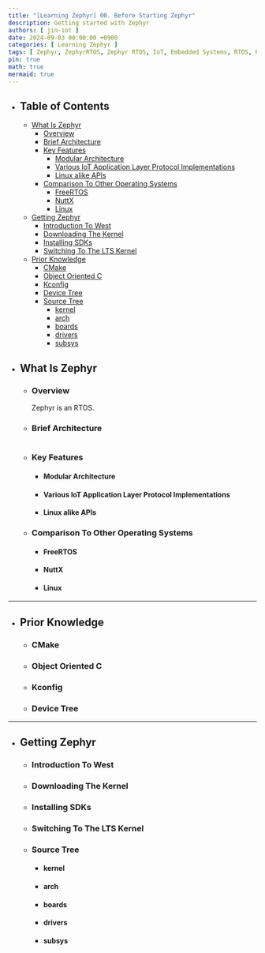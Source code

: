 ```yaml
---
title: "[Learning Zephyr] 00. Before Starting Zephyr"
description: Getting started with Zephyr
authors: [ jin-iot ]
date: 2024-09-03 00:00:00 +0900
categories: [ Learning Zephyr ]
tags: [ Zephyr, ZephyrRTOS, Zephyr RTOS, IoT, Embedded Systems, RTOS, Realtime Operating System ]
pin: true
math: true
mermaid: true
---
```


 - ## Table of Contents 
     * [What Is Zephyr](#what-is-zephyr)
         * [Overview](#overview)
         * [Brief Architecture](#brief-architecture)
         * [Key Features](#key-features)
             * [Modular Architecture](#modular-architecture)
             * [Various IoT Application Layer Protocol Implementations](#various-iot-application-layer-protocol-implementations)
             * [Linux alike APIs](#linux-alike-apis)
         * [Comparison To Other Operating Systems](#comparison-to-other-operating-systems)
             * [FreeRTOS](#freertos)
             * [NuttX](#nuttx)
             * [Linux](#linux)
     * [Getting Zephyr](#getting-zephyr)
        * [Introduction To West](#downloading-the-kernel)
        * [Downloading The Kernel](#downloading-the-kernel)
        * [Installing SDKs](#installing-sdks)
        * [Switching To The LTS Kernel](#switching-to-the-lts-kernel)
     * [Prior Knowledge](#prior-knowledge)
         * [CMake](#cmake)
         * [Object Oriented C](#object-oriented-c)
         * [Kconfig](#kconfig)
         * [Device Tree](#device-tree)
         * [Source Tree](#source-tree)
             * [kernel](#kernel)
             * [arch](#arch)
             * [boards](#boards)
             * [drivers](#drivers)
             * [subsys](#subsys)


 - ## What Is Zephyr
     - ### Overview
        Zephyr is an RTOS.

     - ### Brief Architecture

    ```Mermaid

    ```

     - ### Key Features
         - #### Modular Architecture
         - #### Various IoT Application Layer Protocol Implementations
         - #### Linux alike APIs


     - ### Comparison To Other Operating Systems
         - #### FreeRTOS
         - #### NuttX
         - #### Linux

---

 - ## Prior Knowledge
     - ### CMake
     - ### Object Oriented C
     - ### Kconfig
     - ### Device Tree

---
 - ## Getting Zephyr
     - ### Introduction To West
     - ### Downloading The Kernel
     - ### Installing SDKs
     - ### Switching To The LTS Kernel
     - ### Source Tree
         - #### kernel
         - #### arch
         - #### boards
         - #### drivers
         - #### subsys
